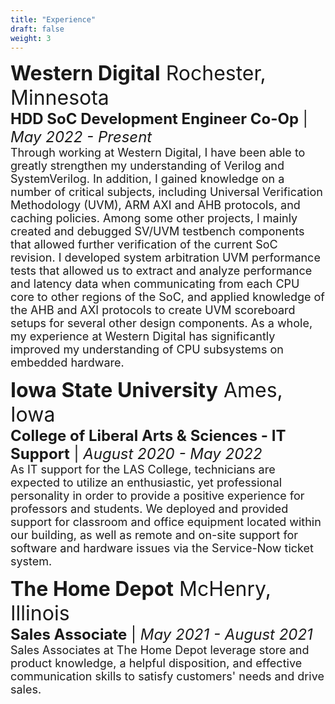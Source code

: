```yaml
---
title: "Experience"
draft: false
weight: 3
---
```


<p style="text-align:left">
	<font size=6><strong>Western Digital</strong> Rochester, Minnesota</font><br>
	<font size=5><strong>HDD SoC Development Engineer Co-Op</strong> | <em>May 2022 - Present</em></font><br>
	<font size=4>Through working at Western Digital, I have been able to greatly strengthen my understanding of Verilog and SystemVerilog. In addition, I gained knowledge on a number of critical subjects,
	including Universal Verification Methodology (UVM), ARM AXI and AHB protocols, and caching policies. Among some other projects, I mainly created and debugged SV/UVM testbench components that allowed further
	verification of the current SoC revision. I developed system arbitration UVM performance
	tests that allowed us to extract and analyze performance and latency data when communicating from each CPU core to other regions of the SoC, and applied knowledge of the AHB and AXI protocols
	to create UVM scoreboard setups for several other design components. As a whole, my experience at Western Digital has significantly improved my understanding of CPU subsystems on embedded hardware.</font>
</p>

<p style="text-align:left">
	<font size=6><strong>Iowa State University</strong> Ames, Iowa</font><br>
	<font size=5><strong>College of Liberal Arts & Sciences - IT Support</strong> | <em>August 2020 - May 2022</em></font><br>
	<font size=4>As IT support for the LAS College, technicians are expected to utilize an enthusiastic, yet professional personality in order to
	provide a positive experience for professors and students. We deployed and provided support for classroom and office equipment located within our
	building, as well as remote and on-site support for software and hardware issues via the Service-Now ticket system.</font>
</p>

<p style="text-align:left">
	<font size=6><strong>The Home Depot</strong> McHenry, Illinois</font><br>
	<font size=5><strong>Sales Associate</strong> | <em>May 2021 - August 2021</em></font><br>
	<font size=4>Sales Associates at The Home Depot leverage store and product knowledge, a helpful disposition, and effective communication skills to
	satisfy customers' needs and drive sales.</font>
</p>
